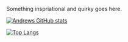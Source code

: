 Something inspriational and quirky goes here. 

[![Andrews GitHub stats](https://github-readme-stats.vercel.app/api?username=andrew-pynch&show=reviews&show_icons=true)](https://github.com/andrewp-pynch/github-readme-stats)

[![Top Langs](https://github-readme-stats.vercel.app/api/top-langs/?username=andrew-pynch)](https://github.com/andrewp-pynch/github-readme-stats)
 

